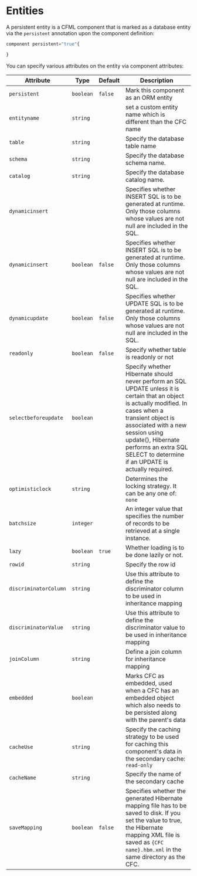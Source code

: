 # Entities

A persistent entity is a CFML component that is marked as a database entity via the `persistent` annotation upon the component definition:

```js
component persistent="true"{

}
```

You can specify various attributes on the entity via component attributes:

| Attribute             | Type      | Default   | Description                                      |
|-----------------------|-----------|-----------|--------------------------------------------------|
| `persistent`          | `boolean` | `false`   | Mark this component as an ORM entity |
| `entityname`          | `string`  |           | set a custom entity name which is different than the CFC name |
| `table`               | `string`  |           | Specify the database table name |
| `schema`              | `string`  |           | Specify the database schema name. |
| `catalog`             | `string`  |           | Specify the database catalog name. |
| `dynamicinsert`       |           |           | Specifies whether INSERT SQL is to be generated at runtime. Only those columns whose values are not null are included in the SQL. |
| `dynamicinsert`       | `boolean` | `false`   | Specifies whether INSERT SQL is to be generated at runtime. Only those columns whose values are not null are included in the SQL. |
| `dynamicupdate`       | `boolean` | `false`   | Specifies whether UPDATE SQL is to be generated at runtime. Only those columns whose values are not null are included in the SQL. |
| `readonly`            | `boolean` | `false`   | Specify whether table is readonly or not |
| `selectbeforeupdate`  | `boolean` |           | Specify whether Hibernate should never perform an SQL UPDATE unless it is certain that an object is actually modified. In cases when a transient object is associated with a new session using update(), Hibernate performs an extra SQL SELECT to determine if an UPDATE is actually required. |
| `optimisticlock`      | `string`  |           | Determines the locking strategy. It can be any one of: `none`|`version`|`dirty`|`all` |
| `batchsize`           | `integer` |           | An integer value that specifies the number of records to be retrieved at a single instance. |
| `lazy`                | `boolean` | `true`    | Whether loading is to be done lazily or not. |
| `rowid`               | `string`  |           | Specify the row id |
| `discriminatorColumn` | `string`  |           | Use this attribute to define the discriminator column to be used in inheritance mapping |
| `discriminatorValue`  | `string`  |           | Use this attribute to define the discriminator value to be used in inheritance mapping |
| `joinColumn`          | `string`  |           | Define a join column for inheritance mapping |
| `embedded`            | `boolean` |           | Marks CFC as embedded, used when a CFC has an embedded object which also needs to be persisted along with the parent's data |
| `cacheUse`            | `string`  |           | Specify the caching strategy to be used for caching this component's data in the secondary cache: `read-only`|`nonstrict-read-writ    e`|`read-write`|`transactional` |
| `cacheName`           | `string`  |           | Specify the name of the secondary cache |
| `saveMapping`         | `boolean` | `false`   | Specifies whether the generated Hibernate mapping file has to be saved to disk. If you set the value to true, the Hibernate mapping XML file is saved as `{CFC name}.hbm.xml` in the same directory as the CFC. |